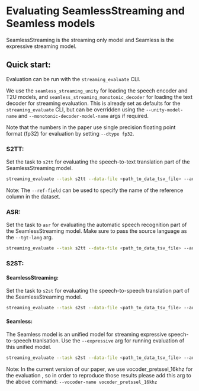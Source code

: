 # Evaluating SeamlessStreaming and Seamless models
SeamlessStreaming is the streaming only model and Seamless is the expressive streaming model.

## Quick start:

Evaluation can be run with the `streaming_evaluate` CLI.

We use the `seamless_streaming_unity` for loading the speech encoder and T2U models, and `seamless_streaming_monotonic_decoder` for loading the text decoder for streaming evaluation. This is already set as defaults for the `streaming_evaluate` CLI, but can be overridden using the `--unity-model-name` and  `--monotonic-decoder-model-name` args if required.

Note that the numbers in the paper use single precision floating point format (fp32) for evaluation by setting `--dtype fp32`.

### S2TT:
Set the task to `s2tt` for evaluating the speech-to-text translation part of the SeamlessStreaming model.

```bash
streaming_evaluate --task s2tt --data-file <path_to_data_tsv_file> --audio-root-dir <path_to_audio_root_directory> --output <path_to_evaluation_output_directory> --tgt-lang <3_letter_lang_code>
```

Note: The `--ref-field` can be used to specify the name of the reference column in the dataset.

### ASR:
Set the task to `asr` for evaluating the automatic speech recognition part of the SeamlessStreaming model. Make sure to pass the source language as the `--tgt-lang` arg.

```bash
streaming_evaluate --task s2tt --data-file <path_to_data_tsv_file> --audio-root-dir <path_to_audio_root_directory> --output <path_to_evaluation_output_directory> --tgt-lang <3_letter_source_lang_code> 
```

### S2ST:

#### SeamlessStreaming:

Set the task to `s2st` for evaluating the speech-to-speech translation part of the SeamlessStreaming model. 

```bash
streaming_evaluate --task s2st --data-file <path_to_data_tsv_file> --audio-root-dir <path_to_audio_root_directory> --output <path_to_evaluation_output_directory> --tgt-lang <3_letter_lang_code>
```

#### Seamless:
The Seamless model is an unified model for streaming expressive speech-to-speech tranlsation. Use the `--expressive` arg for running evaluation of this unified model.

```bash
streaming_evaluate --task s2st --data-file <path_to_data_tsv_file> --audio-root-dir <path_to_audio_root_directory> --output <path_to_evaluation_output_directory> --tgt-lang <3_letter_lang_code> --expressive
```

Note: In the current version of our paper, we use vocoder_pretssel_16khz for the evaluation , so in order to reproduce those results please add this arg to the above command: `--vocoder-name vocoder_pretssel_16khz`
